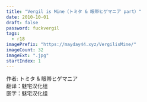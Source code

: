 ```yaml
---
title: "Vergil is Mine（トミタ & 眼帯ヒゲマニア part）"
date: 2010-10-01
draft: false
password: fuckvergil
tags: 
  - r18
imagePrefix: "https://mayday44.xyz/VergilisMine/"  
imageCount: 32
imageExt: ".jpg" 
startIndex: 1
---
```

作者: トミタ & 眼帯ヒゲマニア  
翻译：魅宅汉化组  
嵌字：魅宅汉化组  